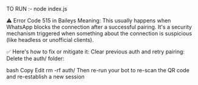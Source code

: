 TO RUN :- node index.js

⚠️ Error Code 515 in Baileys
Meaning:
This usually happens when WhatsApp blocks the connection after a successful pairing. It's a security mechanism triggered when something about the connection is suspicious (like headless or unofficial clients).

✅ Here's how to fix or mitigate it:
Clear previous auth and retry pairing:
Delete the auth/ folder:

bash
Copy
Edit
rm -rf auth/
Then re-run your bot to re-scan the QR code and re-establish a new session
